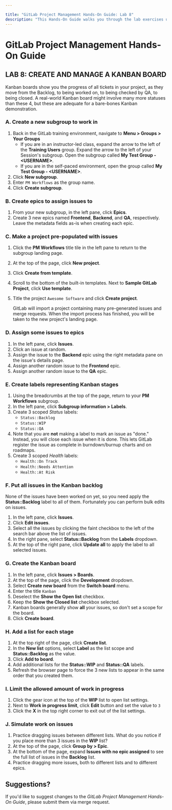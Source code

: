 ```yaml
---

title: "GitLab Project Management Hands-On Guide: Lab 8"
description: "This Hands-On Guide walks you through the lab exercises used in the GitLab Project Management course."
---
```

# GitLab Project Management Hands-On Guide


## LAB 8: CREATE AND MANAGE A KANBAN BOARD

Kanban boards show you the progress of all tickets in your project, as they move from the Backlog, to being worked on, to being checked by QA, to being closed. A real-world Kanban board might involve many more statuses than these 4, but these are adequate for a bare-bones Kanban demonstration.

### A. Create a new subgroup to work in

1. Back in the GitLab training environment, navigate to **Menu > Groups > Your Groups**
    - If you are in an instructor-led class, expand the arrow to the left of the **Training Users** group. Expand the arrow to the left of your Session's subgroup. Open the subgroup called **My Test Group - \<USERNAME\>**.
    - If you are in the self-paced environment, open the group called **My Test Group - \<USERNAME\>**.
1. Click **New subgroup**.
1. Enter `PM Workflows` as the group name.
1. Click **Create subgroup**.

### B. Create epics to assign issues to

1. From your new subgroup, in the left pane, click **Epics**.
1. Create 3 new epics named **Frontend**, **Backend**, and **QA**, respectively. Leave the metadata fields as-is when creating each epic.

### C. Make a project pre-populated with issues

1. Click the **PM Workflows** title tile in the left pane to return to the subgroup landing page.
1. At the top of the page, click **New project**.
1. Click **Create from template**.
1. Scroll to the bottom of the built-in templates. Next to **Sample GitLab Project**, click **Use template**.
1. Title the project `Awesome Software` and click **Create project**.

    GitLab will import a project containing many pre-generated issues and merge requests. When the import process has finished, you will be taken to the new project's landing page.

### D. Assign some issues to epics

1. In the left pane, click **Issues**.
1. Click an issue at random.
1. Assign the issue to the **Backend** epic using the right metadata pane on the issue's details page.
1. Assign another random issue to the **Frontend** epic.
1. Assign another random issue to the **QA** epic.

### E. Create labels representing Kanban stages

1. Using the breadcrumbs at the top of the page, return to your **PM Workflows** subgroup.
1. In the left pane, click **Subgroup information > Labels**.
1. Create 3 scoped *Status* labels:
   - `Status::Backlog`
   - `Status::WIP`
   - `Status::QA`
1. Note that you are **not** making a label to mark an issue as "done." Instead, you will close each issue when it is done. This lets GitLab register the issue as complete in burndown/burnup charts and on roadmaps.
1. Create 3 scoped *Health* labels:
   - `Health::On Track`
   - `Health::Needs Attention`
   - `Health::At Risk`

### F. Put all issues in the Kanban backlog

None of the issues have been worked on yet, so you need apply the **Status::Backlog** label to all of them. Fortunately you can perform bulk edits on issues.

1. In the left pane, click **Issues**.
1. Click **Edit issues**.
1. Select all the issues by clicking the faint checkbox to the left of the search bar above the list of issues.
1. In the right pane, select **Status::Backlog** from the **Labels** dropdown.
1. At the top of the right pane, click **Update all** to apply the label to all selected issues.

### G. Create the Kanban board

1. In the left pane, click **Issues > Boards**.
1. At the top of the page, click the **Development** dropdown.
1. Select **Create new board** from the **Switch board** menu.
1. Enter the title `Kanban`
1. Deselect the **Show the Open list** checkbox.
1. Keep the **Show the Closed list** checkbox selected.
1. Kanban boards generally show **all** your issues, so don't set a scope for the board.
1. Click **Create board**.

### H. Add a list for each stage

1. At the top right of the page, click **Create list**.
1. In the **New list** options, select **Label** as the list scope and **Status::Backlog** as the value.
1. Click **Add to board**.
1. Add additional lists for the **Status::WIP** and  **Status::QA** labels.
1. Refresh the browser page to force the 3 new lists to appear in the same order that you created them.

### I. Limit the allowed amount of work in progress

1. Click the gear icon at the top of the **WIP** list to open list settings.
1. Next to **Work in progress limit**, click **Edit** button and set the value to `3`
1. Click the **X** in the top right corner to exit out of the list settings.

### J. Simulate work on issues

1. Practice dragging issues between different lists. What do you notice if you place more than 3 issues in the **WIP** list?
1. At the top of the page, click **Group by > Epic**.
1. At the bottom of the page, expand **Issues with no epic assigned** to see the full list of issues in the **Backlog** list.
1. Practice dragging more issues, both to different lists and to different epics.

## Suggestions?

If you'd like to suggest changes to the *GitLab Project Management Hands-On Guide*, please submit them via merge request.
